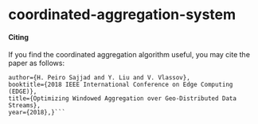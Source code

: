 # coordinated-aggregation-system


#### Citing
If you find the coordinated aggregation algorithm useful, you may cite the paper as follows:

```@INPROCEEDINGS{coordinated-agg-edge2018, 
author={H. Peiro Sajjad and Y. Liu and V. Vlassov}, 
booktitle={2018 IEEE International Conference on Edge Computing (EDGE)}, 
title={Optimizing Windowed Aggregation over Geo-Distributed Data Streams}, 
year={2018},}```
